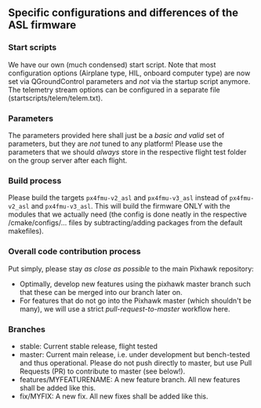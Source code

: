 ## Specific configurations and differences of the ASL firmware

### Start scripts

We have our own (much condensed) start script. Note that most configuration options (Airplane type, HIL, onboard computer type) are now set via QGroundControl parameters and _not_ via the startup script anymore. The telemetry stream options can be configured in a separate file (startscripts/telem/telem.txt).

### Parameters

The parameters provided here shall just be a _basic and valid_ set of parameters, but they are _not_ tuned to any platform! Please use the parameters that we should _always_ store in the respective flight test folder on the group server after each flight. 

### Build process

Please build the targets `px4fmu-v2_asl` and `px4fmu-v3_asl` instead of `px4fmu-v2_asl` and `px4fmu-v3_asl`. This will build the firmware ONLY with the modules that we actually need (the config is done neatly in the respective /cmake/configs/... files by subtracting/adding packages from the default makefiles).

### Overall code contribution process

Put simply, please stay _as close as possible_ to the main Pixhawk repository: 
 - Optimally, develop new features using the pixhawk master branch such that these can be merged into our branch later on.  
 - For features that do not go into the Pixhawk master (which shouldn't be many), we will use a strict _pull-request-to-master_ workflow here.

### Branches ###
 - stable: Current stable release, flight tested
 - master: Current main release, i.e. under development but bench-tested and thus operational. Please do not push directly to master, but use Pull Requests (PR) to contribute to master (see below!).
 - features/MYFEATURENAME: A new feature branch. All new features shall be added like this.
 - fix/MYFIX: A new fix. All new fixes shall be added like this.






